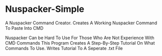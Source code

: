 # Nuspacker-Simple
A Nuspacker Command Creator. Creates A Working Nuspacker Command To Paste Into CMD


Nuspacker Can be Hard To Use For Those Who Are Not Experience With CMD Commands
This Program Creates A Step-By-Step Tutorial On What Commands To Use.
Writes Tutorial To A Seperate .txt File
